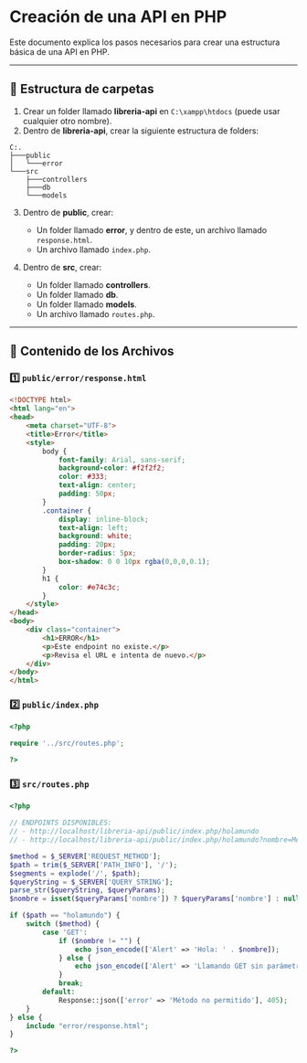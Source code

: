 # Creación de una API en PHP

Este documento explica los pasos necesarios para crear una estructura básica de una API en PHP.

---

## 📂 Estructura de carpetas

1. Crear un folder llamado **libreria-api** en `C:\xampp\htdocs` (puede usar cualquier otro nombre).
2. Dentro de **libreria-api**, crear la siguiente estructura de folders:

```
C:.
├───public
│   └───error
└───src
    ├───controllers
    ├───db
    └───models
```

3. Dentro de **public**, crear:
   - Un folder llamado **error**, y dentro de este, un archivo llamado `response.html`.
   - Un archivo llamado `index.php`.

4. Dentro de **src**, crear:
   - Un folder llamado **controllers**.
   - Un folder llamado **db**.
   - Un folder llamado **models**.
   - Un archivo llamado `routes.php`.

---

## 📄 Contenido de los Archivos

### 1️⃣ `public/error/response.html`

```html
<!DOCTYPE html>
<html lang="en">
<head>
    <meta charset="UTF-8">
    <title>Error</title>
    <style>
        body {
            font-family: Arial, sans-serif;
            background-color: #f2f2f2;
            color: #333;
            text-align: center;
            padding: 50px;
        }
        .container {
            display: inline-block;
            text-align: left;
            background: white;
            padding: 20px;
            border-radius: 5px;
            box-shadow: 0 0 10px rgba(0,0,0,0.1);
        }
        h1 {
            color: #e74c3c;
        }
    </style>
</head>
<body>
    <div class="container">
        <h1>ERROR</h1>
        <p>Este endpoint no existe.</p>
        <p>Revisa el URL e intenta de nuevo.</p>
    </div>
</body>
</html>
```

### 2️⃣ `public/index.php`

```php
<?php

require '../src/routes.php';

?>
```

### 3️⃣ `src/routes.php`

```php
<?php

// ENDPOINTS DISPONIBLES:
// - http://localhost/libreria-api/public/index.php/holamundo
// - http://localhost/libreria-api/public/index.php/holamundo?nombre=Messi

$method = $_SERVER['REQUEST_METHOD'];
$path = trim($_SERVER['PATH_INFO'], '/');
$segments = explode('/', $path);
$queryString = $_SERVER['QUERY_STRING'];
parse_str($queryString, $queryParams);
$nombre = isset($queryParams['nombre']) ? $queryParams['nombre'] : null;

if ($path == "holamundo") {
    switch ($method) {
        case 'GET':
            if ($nombre != "") {
                echo json_encode(['Alert' => 'Hola: ' . $nombre]);
            } else {
                echo json_encode(['Alert' => 'Llamando GET sin parámetros']);
            }
            break;
        default:
            Response::json(['error' => 'Método no permitido'], 405);
    }
} else {
    include "error/response.html";
}

?>
```

